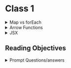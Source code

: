 <link rel="stylesheet" type="text/css" href="style.css">

# Class 1


<details markdown="block"><summary>Map vs forEach</summary>

### forEach

* Receives a function as an argument and executes it once for each array element, returns undefined unlike array which returns a new array

* Is a mutator method and can modify the original array with the callback function, unlike map which is immutable



### Map

* Receives a function as a parameter, then applies it to each element and returns a new array of values transformed after the original array value was passed through the function. ~Returns a new array~

* Map is also chainable, meaning you can attach reduce(), sort(), filter() and many other methods to it.

```javascript



```


</details>


<details markdown="block" default="open"><summary>Arrow Functions</summary>

* Arrow functions don't have their own bindings to `this` `arguments` or `super`, and should not be used as methods.

* Arrows cannnot be used as constructers, callling them with new throws a type error.

* Cannot use yield within their body.

#### Syntax

```javascript



() => expression

param => expression

(param) => expression

(param1, paramN) => expression

() => {
  statements
}

param => {
  statements
}

(param1, paramN) => {
  statements
}

```


<details markdown="block"><summary>Rest Parameters</summary>

* The rest parameter syntax allows a function to accept an indefinite number of arguments as an array, providing a way to represent variadic functions in JavaScript.

* 1

* 2

```javascript



```


</details>


<details markdown="block"><summary>Default Parameters</summary>

### Headertext

* 1

* 2

```javascript



```


</details>



<details markdown="block"><summary>Destructuring</summary>

### Headertext

* 1

* 2

```javascript



```


</details>





</details>



<details markdown="block"><summary>JSX</summary>

### JS in JSX with curlies



### Rules of JSX

#### 1. Return a Single root element

For a component to return multiple elements, it needs to embed them in a single parent tag.

```js

// <> also works

<div> 
  <h1>Title</h1>
  <ul>
    <li>item</li>
  </ul>
</div>

//</>

```


#### 2. All tags must be explicitly closed, for example `img`needs closing tag.

#### 3. Camel case most jsx

JSX turns into js and attributes written in JSX become keys of js objects.



</details>



## Reading Objectives

<details markdown="block"><summary>Prompt Questions/answers</summary>



### Component-Based Architecture



#### What is a “component”?

  A modular and reusable block of code that is often combined with other components to create large applications.

#### What are the characteristics of a component?

  Reusability--They are usually meant to be reused.

  Replaceable--They can be substituted with other components.

  Not context specific--Designed to operate in different environments and contexts.

  Extensible-- Additional functionality can be added to them.

  Independent--They have little dependency on other components.


#### What are the advantages of using component-based architecture?

  They're reusable, modular and easily inserted into applications, their reduced dependance on other components make them easy to test, they're flexible.

#### What is Props and How to Use it in React

  Props is just shorthand for properties and it's a feature that passes data from parent components to child components.



#### What is “props” short for?

  Answered above.


#### How are props used in React?

  They're passed as attributes to a component when it is used. Like
  ```js

  import React from 'react';

  class Header extends React.Component {
    render(){
      return <h1>Here is thy horned beast, {this.props.title}</h1>
    }
  }

  export default Header;

  ```

#### What is the flow of props?

  Unidirectional, from parent to child. The child can't pass up they're unmutable.

</details>
